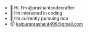 - 👋 Hi, I’m @prashantcodecrafter
- 👀 I’m interested in coding
- 🌱 I’m currently pursuing bca 
- 📫 kalpureprashant499@gmail.com


<!---
prashantcodecrafter/prashantcodecrafter is a ✨ special ✨ repository because its `README.md` (this file) appears on your GitHub profile.
You can click the Preview link to take a look at your changes.
--->
